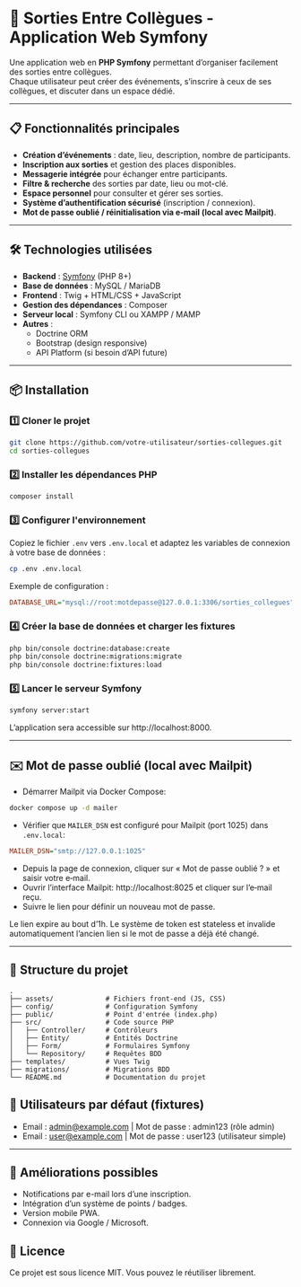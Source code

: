 # 🚀 Sorties Entre Collègues - Application Web Symfony

Une application web en **PHP Symfony** permettant d’organiser facilement des sorties entre collègues.  
Chaque utilisateur peut créer des événements, s’inscrire à ceux de ses collègues, et discuter dans un espace dédié.

---

## 📋 Fonctionnalités principales

- **Création d’événements** : date, lieu, description, nombre de participants.
- **Inscription aux sorties** et gestion des places disponibles.
- **Messagerie intégrée** pour échanger entre participants.
- **Filtre & recherche** des sorties par date, lieu ou mot-clé.
- **Espace personnel** pour consulter et gérer ses sorties.
- **Système d’authentification sécurisé** (inscription / connexion).
- **Mot de passe oublié / réinitialisation via e‑mail (local avec Mailpit)**.

---

## 🛠️ Technologies utilisées

- **Backend** : [Symfony](https://symfony.com/) (PHP 8+)
- **Base de données** : MySQL / MariaDB
- **Frontend** : Twig + HTML/CSS + JavaScript
- **Gestion des dépendances** : Composer
- **Serveur local** : Symfony CLI ou XAMPP / MAMP
- **Autres** :
    - Doctrine ORM
    - Bootstrap (design responsive)
    - API Platform (si besoin d’API future)

---

## 📦 Installation

### 1️⃣ Cloner le projet
```bash
git clone https://github.com/votre-utilisateur/sorties-collegues.git
cd sorties-collegues
```

### 2️⃣ Installer les dépendances PHP
```bash
composer install
```

### 3️⃣ Configurer l'environnement
Copiez le fichier `.env` vers `.env.local` et adaptez les variables de connexion à votre base de données :

```bash
cp .env .env.local
```

Exemple de configuration :

```ini
DATABASE_URL="mysql://root:motdepasse@127.0.0.1:3306/sorties_collegues"
```

### 4️⃣ Créer la base de données et charger les fixtures
```bash
php bin/console doctrine:database:create
php bin/console doctrine:migrations:migrate
php bin/console doctrine:fixtures:load
```

### 5️⃣ Lancer le serveur Symfony
```bash
symfony server:start
```
L’application sera accessible sur http://localhost:8000.

---

## ✉️ Mot de passe oublié (local avec Mailpit)

- Démarrer Mailpit via Docker Compose:
```bash
docker compose up -d mailer
```
- Vérifier que `MAILER_DSN` est configuré pour Mailpit (port 1025) dans `.env.local`:
```ini
MAILER_DSN="smtp://127.0.0.1:1025"
```
- Depuis la page de connexion, cliquer sur « Mot de passe oublié ? » et saisir votre e‑mail.
- Ouvrir l’interface Mailpit: http://localhost:8025 et cliquer sur l’e‑mail reçu.
- Suivre le lien pour définir un nouveau mot de passe.

Le lien expire au bout d’1h. Le système de token est stateless et invalide automatiquement l’ancien lien si le mot de passe a déjà été changé.

---

## 📂 Structure du projet
```
.
├── assets/             # Fichiers front-end (JS, CSS)
├── config/             # Configuration Symfony
├── public/             # Point d'entrée (index.php)
├── src/                # Code source PHP
│   ├── Controller/     # Contrôleurs
│   ├── Entity/         # Entités Doctrine
│   ├── Form/           # Formulaires Symfony
│   └── Repository/     # Requêtes BDD
├── templates/          # Vues Twig
├── migrations/         # Migrations BDD
└── README.md           # Documentation du projet
```

## 👤 Utilisateurs par défaut (fixtures)
- Email : admin@example.com | Mot de passe : admin123 (rôle admin)
- Email : user@example.com | Mot de passe : user123 (utilisateur simple)

---

## 📌 Améliorations possibles
- Notifications par e-mail lors d’une inscription.
- Intégration d’un système de points / badges.
- Version mobile PWA.
- Connexion via Google / Microsoft.

## 📜 Licence
Ce projet est sous licence MIT. Vous pouvez le réutiliser librement.
